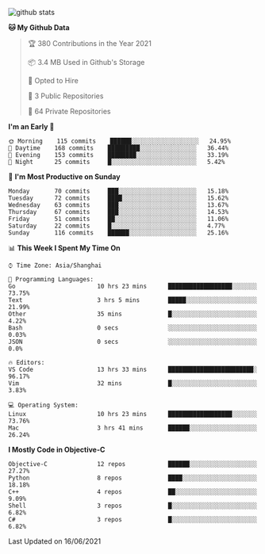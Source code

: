 
![github stats](https://github-readme-stats.vercel.app/api?username=ChesterYue&show_icons=true&count_private=true)

<!-- ![wakatime](https://github-readme-stats.vercel.app/api/wakatime?username=ChesterYue&layout=compact) -->

<!-- ![wakatime](https://github-readme-stats.vercel.app/api/top-langs/?username=ChesterYue&layout=compact) -->

<!--START_SECTION:waka-->
**🐱 My Github Data** 

> 🏆 380 Contributions in the Year 2021
 > 
> 📦 3.4 MB Used in Github's Storage 
 > 
> 💼 Opted to Hire
 > 
> 📜 3 Public Repositories 
 > 
> 🔑 64 Private Repositories  
 > 
**I'm an Early 🐤** 

```text
🌞 Morning    115 commits    ██████░░░░░░░░░░░░░░░░░░░   24.95% 
🌆 Daytime    168 commits    █████████░░░░░░░░░░░░░░░░   36.44% 
🌃 Evening    153 commits    ████████░░░░░░░░░░░░░░░░░   33.19% 
🌙 Night      25 commits     █░░░░░░░░░░░░░░░░░░░░░░░░   5.42%

```
📅 **I'm Most Productive on Sunday** 

```text
Monday       70 commits     ███░░░░░░░░░░░░░░░░░░░░░░   15.18% 
Tuesday      72 commits     ████░░░░░░░░░░░░░░░░░░░░░   15.62% 
Wednesday    63 commits     ███░░░░░░░░░░░░░░░░░░░░░░   13.67% 
Thursday     67 commits     ███░░░░░░░░░░░░░░░░░░░░░░   14.53% 
Friday       51 commits     ██░░░░░░░░░░░░░░░░░░░░░░░   11.06% 
Saturday     22 commits     █░░░░░░░░░░░░░░░░░░░░░░░░   4.77% 
Sunday       116 commits    ██████░░░░░░░░░░░░░░░░░░░   25.16%

```


📊 **This Week I Spent My Time On** 

```text
⌚︎ Time Zone: Asia/Shanghai

💬 Programming Languages: 
Go                       10 hrs 23 mins      ██████████████████░░░░░░░   73.75% 
Text                     3 hrs 5 mins        █████░░░░░░░░░░░░░░░░░░░░   21.99% 
Other                    35 mins             █░░░░░░░░░░░░░░░░░░░░░░░░   4.22% 
Bash                     0 secs              ░░░░░░░░░░░░░░░░░░░░░░░░░   0.03% 
JSON                     0 secs              ░░░░░░░░░░░░░░░░░░░░░░░░░   0.0%

🔥 Editors: 
VS Code                  13 hrs 33 mins      ████████████████████████░   96.17% 
Vim                      32 mins             █░░░░░░░░░░░░░░░░░░░░░░░░   3.83%

💻 Operating System: 
Linux                    10 hrs 23 mins      ██████████████████░░░░░░░   73.76% 
Mac                      3 hrs 41 mins       ██████░░░░░░░░░░░░░░░░░░░   26.24%

```

**I Mostly Code in Objective-C** 

```text
Objective-C              12 repos            ██████░░░░░░░░░░░░░░░░░░░   27.27% 
Python                   8 repos             ████░░░░░░░░░░░░░░░░░░░░░   18.18% 
C++                      4 repos             ██░░░░░░░░░░░░░░░░░░░░░░░   9.09% 
Shell                    3 repos             █░░░░░░░░░░░░░░░░░░░░░░░░   6.82% 
C#                       3 repos             █░░░░░░░░░░░░░░░░░░░░░░░░   6.82%

```



 Last Updated on 16/06/2021
<!--END_SECTION:waka-->